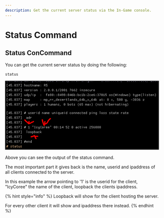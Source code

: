 ```yaml
---
description: Get the current server status via the In-Game console.
---
```


# Status Command

## Status ConCommand

You can get the current server status by doing the following:

```text
status
```

![Output of the status command.](../../.gitbook/assets/chrome_ua8jewo4dh.png)

Above you can see the output of the status command.

The most important part it gives back is the name, userid and ipaddress of all clients connected to the server.

In this example the arrow pointing to '1' is the userid for the client, "IcyCoree" the name of the client, loopback the clients ipaddress.

{% hint style="info" %}
Loopback will show for the client hosting the server.

For every other client it will show and ipaddress there instead.
{% endhint %}

